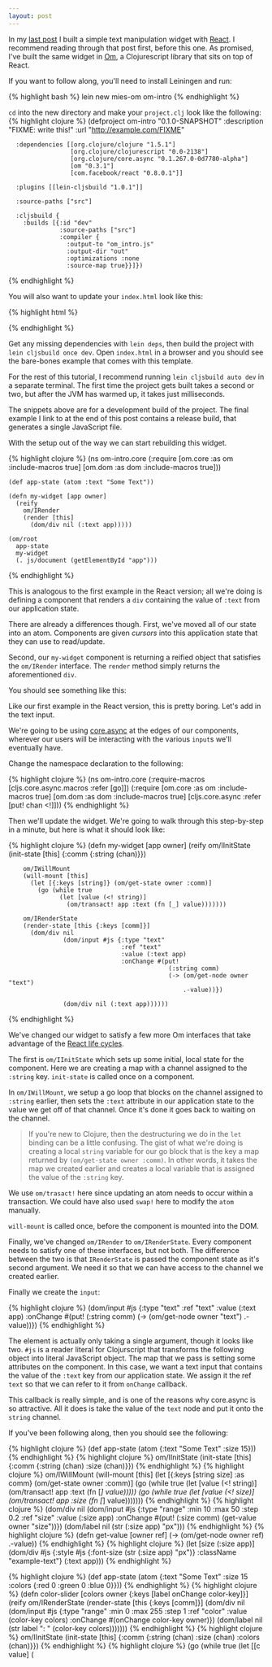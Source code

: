 ```yaml
---
layout: post
---
```


In my [last post](http://mcramm.com/2014/01/26/react-intro.html) I built a simple text manipulation widget with [React](http://facebook.github.io/react/).
I recommend reading through that post first, before this one.
As promised, I\'ve built the same widget in [Om](), a Clojurescript library that
sits on top of React.

If you want to follow along, you\'ll need to install Leiningen and run:

{% highlight bash %}
    lein new mies-om om-intro
{% endhighlight %}

`cd` into the new directory and make your `project.clj` look like the following:
{% highlight clojure %}
    (defproject om-intro "0.1.0-SNAPSHOT"
      :description "FIXME: write this!"
      :url "http://example.com/FIXME"
     
      :dependencies [[org.clojure/clojure "1.5.1"]
                     [org.clojure/clojurescript "0.0-2138"]
                     [org.clojure/core.async "0.1.267.0-0d7780-alpha"]
                     [om "0.3.1"]
                     [com.facebook/react "0.8.0.1"]]
     
      :plugins [[lein-cljsbuild "1.0.1"]]
     
      :source-paths ["src"]
     
      :cljsbuild {
        :builds [{:id "dev"
                  :source-paths ["src"]
                  :compiler {
                    :output-to "om_intro.js"
                    :output-dir "out"
                    :optimizations :none
                    :source-map true}}]})
{% endhighlight %}

You will also want to update your `index.html` look like this:

{% highlight html %}
    <html>
        <body>
            <div id="app"></div>
            <script src="http://fb.me/react-0.8.0.js"></script>
            <script src="out/goog/base.js" type="text/javascript"></script>
            <script src="om_intro.js" type="text/javascript"></script>
            <script type="text/javascript">goog.require("om_intro.core");</script>
        </body>
    </html>
{% endhighlight %}

Get any missing dependencies with `lein deps`, then build the project with `lein
cljsbuild once dev`. Open `index.html` in a browser and you should see the
bare-bones example that comes with this template.

For the rest of this tutorial, I recommend running `lein cljsbuild auto dev` in
a separate terminal. The first time the project gets built takes a second or
two, but after the JVM has warmed up, it takes just milliseconds.

The snippets above are for a development build of the project. The final example
I link to at the end of this post contains a release build, that generates a
single JavaScript file.

With the setup out of the way we can start rebuilding this widget.

{% highlight clojure %}
    (ns om-intro.core
      (:require [om.core :as om :include-macros true]
                [om.dom :as dom :include-macros true]))

    (def app-state (atom :text "Some Text"))

    (defn my-widget [app owner]
      (reify
        om/IRender
        (render [this]
          (dom/div nil (:text app)))))

    (om/root
      app-state
      my-widget
      (. js/document (getElementById "app")))
{% endhighlight %}

This is analogous to the first example in the React version; all we\'re doing is
defining a component that renders a `div` containing the value of `:text` from
our application state.

There are already a differences though. First, we\'ve moved all of our state
into an atom. Components are given *cursors* into this application state that
they can use to read/update.

Second, our `my-widget` component is returning a reified object that satisfies
the `om/IRender` interface. The `render` method simply returns the
aforementioned `div`.

You should see something like this:

<div class='highlight example' id="ex1"> </div>

Like our first example in the React version, this is pretty boring. Let\'s add
in the text input.

We\'re going to be using [core.async](https://github.com/clojure/core.async) at
the edges of our components, wherever our users will be interacting with the
various `input`s we\'ll eventually have.

Change the namespace declaration to the following:

{% highlight clojure %}
    (ns om-intro.core
      (:require-macros [cljs.core.async.macros :refer [go]])
      (:require [om.core :as om :include-macros true]
                [om.dom :as dom :include-macros true]
                [cljs.core.async :refer [put! chan <!]]))
{% endhighlight %}

Then we\'ll update the widget. We\'re going to walk through this step-by-step in
a minute, but here is what it should look like:

{% highlight clojure %}
    (defn my-widget [app owner]
      (reify
        om/IInitState
        (init-state [this]
          {:comm {:string (chan)}})

        om/IWillMount
        (will-mount [this]
          (let [{:keys [string]} (om/get-state owner :comm)]
            (go (while true
                  (let [value (<! string)]
                    (om/transact! app :text (fn [_] value)))))))

        om/IRenderState
        (render-state [this {:keys [comm]}]
          (dom/div nil
                   (dom/input #js {:type "text"
                                   :ref "text"
                                   :value (:text app)
                                   :onChange #(put!
                                                (:string comm)
                                                (-> (om/get-node owner "text")
                                                    .-value))})

                   (dom/div nil (:text app))))))
{% endhighlight %}

We\'ve changed our widget to satisfy a few more Om interfaces that take
advantage of the [React life cycles](http://facebook.github.io/react/docs/component-specs.html).

The first is `om/IInitState` which sets up some initial, local state for the
component. Here we are creating a map with a channel assigned to the `:string`
key. `init-state` is called once on a component.

In `om/IWillMount`, we setup a go loop that blocks on the channel assigned to
`:string` earlier, then sets the `:text` attribute in our application state to
the value we get off of that channel. Once it\'s done it goes back to waiting on
the channel.

> If you\'re new to Clojure, then the destructuring we do in the `let` binding can
> be a little confusing. The gist of what we\'re doing is creating a local
> `string` variable for our go block that is the key a map returned by
> `(om/get-state owner :comm)`. In other words, it takes the map we created
> earlier and creates a local variable that is assigned the value of the
> `:string` key.

We use `om/trasact!` here since updating an atom needs to occur within a
transaction. We could have also used `swap!` here to modify the `atom` manually.

`will-mount` is called once, before the component is mounted into the DOM.

Finally, we\'ve changed `om/IRender` to `om/IRenderState`. Every component needs
to satisfy one of these interfaces, but not both. The difference between the two
is that `IRenderState` is passed the component state as it\'s second argument. We
need it so that we can have access to the channel we created earlier.

Finally we create the `input`:

{% highlight clojure %}
    (dom/input #js {:type "text"
                    :ref "text"
                    :value (:text app)
                    :onChange #(put!
                                (:string comm)
                                (-> (om/get-node owner "text")
                                    .-value))})
{% endhighlight %}

The element is actually only taking a single argument, though it looks like two.
`#js` is a reader literal for Clojurscript that transforms the following object
into literal JavaScript object. The map that we pass is setting some attributes
on the component. In this case, we want a text input that contains the value of
the `:text` key from our application state. We assign it the ref `text` so that
we can refer to it from `onChange` callback.

This callback is really simple, and is one of the reasons why core.async is so
attractive. All it does is take the value of the `text` node and put it onto the
`string` channel.

If you\'ve been following along, then you should see the following:

<div class='highlight example' id="ex2"> </div>

{% highlight clojure %}
    (def app-state (atom {:text "Some Text"
                          :size 15}))
{% endhighlight %}
{% highlight clojure %}
    om/IInitState
    (init-state [this]
      {:comm {:string (chan)
              :size (chan)}})
{% endhighlight %}
{% highlight clojure %}
    om/IWillMount
    (will-mount [this]
      (let [{:keys [string size] :as comm} (om/get-state owner :comm)]
        (go (while true
              (let [value (<! string)]
                (om/transact! app :text (fn [_] value)))))
        (go (while true
              (let [value (<! size)]
                (om/transact! app :size (fn [_] value)))))))
{% endhighlight %}
{% highlight clojure %}
    (dom/div nil
            (dom/input #js {:type "range"
                            :min 10
                            :max 50
                            :step 0.2
                            :ref "size"
                            :value (:size app)
                            :onChange #(put!
                                        (:size comm)
                                        (get-value owner "size"))})
            (dom/label nil (str (:size app) "px")))
{% endhighlight %}
{% highlight clojure %}
    (defn get-value [owner ref]
      (-> (om/get-node owner ref)
          .-value))
{% endhighlight %}
{% highlight clojure %}
    (let [size (:size app)]
     (dom/div #js {:style #js {:font-size (str (:size app) "px")}
                   :className "example-text"}
              (:text app)))
{% endhighlight %}
<div class='highlight example' id="ex3"> </div>
{% highlight clojure %}
    (def app-state (atom {:text "Some Text"
                          :size 15
                          :colors {:red 0
                                   :green 0
                                   :blue 0}}))
{% endhighlight %}
{% highlight clojure %}
    (defn color-slider [colors owner {:keys [label onChange color-key]}]
      (reify
        om/IRenderState
        (render-state [this {:keys [comm]}]
          (dom/div nil
                   (dom/input #js {:type "range"
                                   :min 0
                                   :max 255
                                   :step 1
                                   :ref "color"
                                   :value (color-key colors)
                                   :onChange #(onChange color-key owner)})
                   (dom/label nil (str label ": " (color-key colors)))))))
{% endhighlight %}
{% highlight clojure %}
    om/IInitState
    (init-state [this]
      {:comm {:string (chan)
              :size (chan)
              :colors (chan)}})
{% endhighlight %}
{% highlight clojure %}
    (go (while true
          (let [[c value] (<! colors)]
            (om/update! app assoc-in [:colors c] value))))))
{% endhighlight %}
{% highlight clojure %}
    (let [putfn (fn [k o]
                 (put! (:colors comm) [k (get-value o "color")]))]
        (apply dom/div nil
             (map (fn [[label color-key]]
                    (om/build color-slider
                              (:colors app)
                              {:opts {:label label
                                      :color-key color-key
                                      :onChange putfn}}))
                  [["Red" :red] ["Green" :green] ["Blue" :blue]])))
{% endhighlight %}
{% highlight clojure %}
    (let [size (:size app)
         {:keys [red green blue]} (:colors app)]
     (dom/div #js {:style #js {:font-size (str (:size app) "px")
                               :color (str "rgb(" red "," green "," blue ")")}}
              (:text app)))))))
{% endhighlight %}
<div class='highlight example' id="final"> </div>


<script src="/js/om-intro.js" type="text/javascript"></script>
